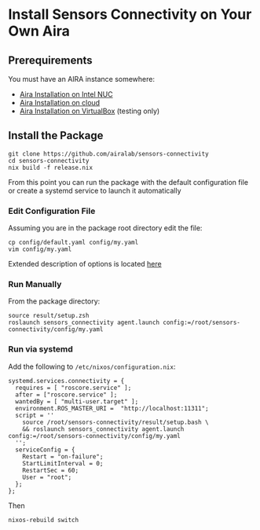 # Install Sensors Connectivity on Your Own Aira

## Prerequirements

You must have an AIRA instance somewhere:

* [Aira Installation on Intel NUC]()
* [Aira Installation on cloud]()
* [Aira Installation on VirtualBox]() (testing only)

## Install the Package

```
git clone https://github.com/airalab/sensors-connectivity
cd sensors-connectivity
nix build -f release.nix
```

From this point you can run the package with the default configuration file or create a systemd service to launch it automatically

### Edit Configuration File

Assuming you are in the package root directory edit the file:
```
cp config/default.yaml config/my.yaml
vim config/my.yaml
```

Extended description of options is located [here]()

### Run Manually

From the package directory:

```
source result/setup.zsh
roslaunch sensors_connectivity agent.launch config:=/root/sensors-connectivity/config/my.yaml
```

### Run via systemd

Add the following to `/etc/nixos/configuration.nix`:

```
systemd.services.connectivity = {
  requires = [ "roscore.service" ];
  after = ["roscore.service" ];
  wantedBy = [ "multi-user.target" ];
  environment.ROS_MASTER_URI =  "http://localhost:11311";
  script = ''
    source /root/sensors-connectivity/result/setup.bash \
    && roslaunch sensors_connectivity agent.launch config:=/root/sensors-connectivity/config/my.yaml
  '';
  serviceConfig = {
    Restart = "on-failure";
    StartLimitInterval = 0;
    RestartSec = 60;
    User = "root";
  };
};
```

Then

```
nixos-rebuild switch
```

